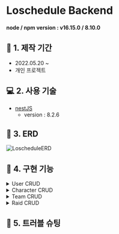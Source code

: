 # Loschedule Backend

#### node / npm version : v16.15.0 / 8.10.0

## :calendar: 1. 제작 기간
- 2022.05.20 ~
- 개인 프로젝트

## :computer: 2. 사용 기술 
- [nestJS](https://nestjs.com/)
    - version : 8.2.6

## :hammer: 3. ERD

![LoscheduleERD](https://user-images.githubusercontent.com/68040092/170011614-517e392e-5b34-4749-812e-4b2679e3e47d.PNG)

## :dart: 4. 구현 기능

<details>
<summary>User CRUD</summary>
<div markdown="1">

- Create User
- Log in
- See Profile
- Edit Profile
- Management (only admin)

</div>
</details>

<details>
<summary>Character CRUD</summary>
<div markdown="1">

- Create Character in User
- Delete Character
- synchronization Character info

</div>
</details>

<details>
<summary>Team CRUD</summary>
<div markdown="1">

- Create Team
- Delete Team (only leader)
- invite User (only leader)
- Change Leader (only leader)
- Read Raids

</div>
</details>

<details>
<summary>Raid CRUD</summary>
<div markdown="1">

- Create Raid (only leader)
- Delete Raid (only leader)
- Edit Raid (only leader)
- Read Raid

</div>
</details>

## :rotating_light: 5. 트러블 슈팅